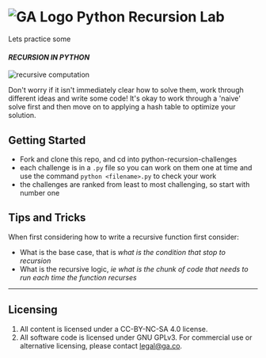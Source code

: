 # ![GA Logo](https://ga-dash.s3.amazonaws.com/production/assets/logo-9f88ae6c9c3871690e33280fcf557f33.png) Python Recursion Lab

Lets practice some

#### **_RECURSION IN PYTHON_**

![recursive computation](https://media.giphy.com/media/xThuWu82QD3pj4wvEQ/giphy.gif)

Don't worry if it isn't immediately clear how to solve them, work through different ideas and write some code! It's okay to work through a 'naive' solve first and then move on to applying a hash table to optimize your solution.

## Getting Started

* Fork and clone this repo, and cd into python-recursion-challenges
* each challenge is in a `.py` file so you can work on them one at time and use the command `python <filename>.py` to check your work
* the challenges are ranked from least to most challenging, so start with number one

## Tips and Tricks

When first considering how to write a recursive function first consider:
  * What is the base case, that is _what is the condition that stop to recursion_
  * What is the recursive logic, _ie what is the chunk of code that needs to run each time the function recurses_

---

## Licensing
1. All content is licensed under a CC-BY-NC-SA 4.0 license.
2. All software code is licensed under GNU GPLv3. For commercial use or alternative licensing, please contact legal@ga.co.